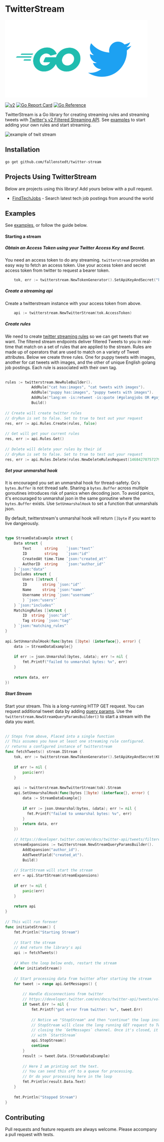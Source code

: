 # TwitterStream

![go twitter](./go-twitter.png)

[![v2](https://img.shields.io/endpoint?url=https%3A%2F%2Ftwbadges.glitch.me%2Fbadges%2Fv2)](https://developer.twitter.com/en/docs/twitter-api)
[![Go Report Card](https://goreportcard.com/badge/github.com/fallenstedt/twitter-stream)](https://goreportcard.com/report/github.com/fallenstedt/twitter-stream)
[![Go Reference](https://pkg.go.dev/badge/github.com/fallenstedt/twitter-stream.svg)](https://pkg.go.dev/github.com/fallenstedt/twitter-stream)

TwitterStream is a Go library for creating streaming rules and streaming tweets with [Twitter's v2 Filtered Streaming API](https://developer.twitter.com/en/docs/twitter-api/tweets/filtered-stream/introduction). 
See [examples](https://github.com/fallenstedt/twitter-stream/tree/master/example) to start adding your own rules and start streaming.  


![example of twit stream](./example.gif)


## Installation

`go get github.com/fallenstedt/twitter-stream`


## Projects Using TwitterStream
Below are projects using this library! Add yours below with a pull request.

* [FindTechJobs](https://www.findtechjobs.io/) - Search latest tech job postings from around the world




## Examples
See [examples](https://github.com/fallenstedt/twitter-stream/tree/master/example), or follow the guide below.

#### Starting a stream

##### Obtain an Access Token using your Twitter Access Key and Secret.
You need an access token to do any streaming. `twitterstream` provides an easy way to fetch an access token. Use your
access token and secret access token from twitter to request a bearer token.

```go
	tok, err := twitterstream.NewTokenGenerator().SetApiKeyAndSecret("key", "secret").RequestBearerToken()
```

##### Create a streaming api
Create a twitterstream instance with your access token from above.

```go
	api := twitterstream.NewTwitterStream(tok.AccessToken)
```

##### Create rules

We need to create [twitter streaming rules](https://developer.twitter.com/en/docs/twitter-api/tweets/filtered-stream/integrate/build-a-rule) so we can get tweets that we want.
The filtered stream endpoints deliver filtered Tweets to you in real-time that match on a set of rules that are applied to the stream. Rules are made up of operators that are used to match on a variety of Tweet attributes.
Below we create three rules. One for puppy tweets with images, another for cat tweets with images, and the other of unique English golang job postings. Each rule is
associated with their own tag.

```go

rules := twitterstream.NewRuleBuilder().
            AddRule("cat has:images", "cat tweets with images").
            AddRule("puppy has:images", "puppy tweets with images").
            AddRule("lang:en -is:retweet -is:quote (#golangjobs OR #gojobs)", "golang jobs").
            Build()

// Create will create twitter rules
// dryRun is set to false. Set to true to test out your request
res, err := api.Rules.Create(rules, false) 

// Get will get your current rules
res, err := api.Rules.Get()

// Delete will delete your rules by their id
// dryRun is set to false. Set to true to test out your request
res, err := api.Rules.Delete(rules.NewDeleteRulesRequest(1468427075727945728, 1468427075727945729), false)


```


##### Set your unmarshal hook
It is encouraged you set an unmarshal hook for thread-safety. Go's `bytes.Buffer` is not thread safe. Sharing a `bytes.Buffer`
across multiple goroutines introduces risk of panics when decoding json.
To avoid panics, it's encouraged to unmarshal json in the same goroutine where the `bytes.Buffer` exists. Use `SetUnmarshalHook` to set a function that unmarshals json.

By default, twitterstream's unmarshal hook will return `[]byte` if you want to live dangerously.

```go

type StreamDataExample struct {
    Data struct {
        Text      string    `json:"text"`
        ID        string    `json:"id"`
        CreatedAt time.Time `json:"created_at"`
        AuthorID  string    `json:"author_id"`
    } `json:"data"`
    Includes struct {
        Users []struct {
        ID       string `json:"id"`
        Name     string `json:"name"`
        Username string `json:"username"`
        } `json:"users"`
    } `json:"includes"`
    MatchingRules []struct {
        ID  string `json:"id"`
        Tag string `json:"tag"`
    } `json:"matching_rules"`
}
    
api.SetUnmarshalHook(func(bytes []byte) (interface{}, error) {
    data := StreamDataExample{}
    
    if err := json.Unmarshal(bytes, &data); err != nil {
        fmt.Printf("failed to unmarshal bytes: %v", err)
    }
    
    return data, err
})
```  

##### Start Stream
Start your stream. This is a long-running HTTP GET request. 
You can request additional tweet data by adding [query params](https://developer.twitter.com/en/docs/twitter-api/tweets/filtered-stream/api-reference/get-tweets-search-stream).
Use the `twitterstream.NewStreamQueryParamsBuilder()` to start a stream with the data you want. 

```go

// Steps from above, Placed into a single function
// This assumes you have at least one streaming rule configured. 
// returns a configured instance of twitterstream
func fetchTweets() stream.IStream {
    tok, err := twitterstream.NewTokenGenerator().SetApiKeyAndSecret(KEY, SECRET).RequestBearerToken()
    
    if err != nil {
        panic(err)
    }
    
    api := twitterstream.NewTwitterStream(tok).Stream
    api.SetUnmarshalHook(func(bytes []byte) (interface{}, error) {
        data := StreamDataExample{}
        
        if err := json.Unmarshal(bytes, &data); err != nil {
          fmt.Printf("failed to unmarshal bytes: %v", err)
        }
        return data, err
    })
    
    // https://developer.twitter.com/en/docs/twitter-api/tweets/filtered-stream/api-reference/get-tweets-search-stream
    streamExpansions := twitterstream.NewStreamQueryParamsBuilder().
        AddExpansion("author_id").
        AddTweetField("created_at").
        Build()
    
    // StartStream will start the stream 
    err = api.StartStream(streamExpansions)
    
    if err != nil {
        panic(err)
    }
    
    return api
}

// This will run forever
func initiateStream() {
    fmt.Println("Starting Stream")
    
    // Start the stream
    // And return the library's api
    api := fetchTweets()
    
    // When the loop below ends, restart the stream
    defer initiateStream()
    
    // Start processing data from twitter after starting the stream
    for tweet := range api.GetMessages() {
    
        // Handle disconnections from twitter
        // https://developer.twitter.com/en/docs/twitter-api/tweets/volume-streams/integrate/handling-disconnections
        if tweet.Err != nil {
            fmt.Printf("got error from twitter: %v", tweet.Err)
            
            // Notice we "StopStream" and then "continue" the loop instead of breaking.
            // StopStream will close the long running GET request to Twitter's v2 Streaming endpoint by
            // closing the `GetMessages` channel. Once it's closed, it's safe to perform a new network request
            // with `StartStream`
            api.StopStream()
            continue
        }
        result := tweet.Data.(StreamDataExample)
        
        // Here I am printing out the text.
        // You can send this off to a queue for processing.
        // Or do your processing here in the loop
        fmt.Println(result.Data.Text)
    }
    
    fmt.Println("Stopped Stream")
}
```

## Contributing

Pull requests and feature requests are always welcome. 
Please accompany a pull request with tests. 

